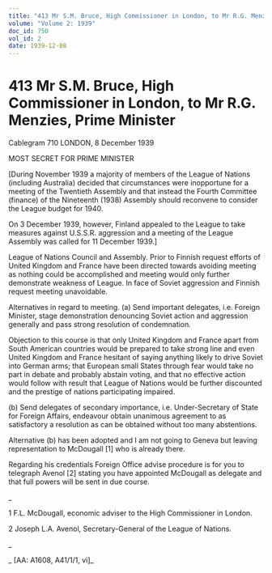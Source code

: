 ```yaml
---
title: "413 Mr S.M. Bruce, High Commissioner in London, to Mr R.G. Menzies, Prime Minister"
volume: "Volume 2: 1939"
doc_id: 750
vol_id: 2
date: 1939-12-08
---
```


# 413 Mr S.M. Bruce, High Commissioner in London, to Mr R.G. Menzies, Prime Minister

Cablegram 710 LONDON, 8 December 1939

MOST SECRET FOR PRIME MINISTER

[During November 1939 a majority of members of the League of Nations (including Australia) decided that circumstances were inopportune for a meeting of the Twentieth Assembly and that instead the Fourth Committee (finance) of the Nineteenth (1938) Assembly should reconvene to consider the League budget for 1940.

On 3 December 1939, however, Finland appealed to the League to take measures against U.S.S.R. aggression and a meeting of the League Assembly was called for 11 December 1939.]

League of Nations Council and Assembly. Prior to Finnish request efforts of United Kingdom and France have been directed towards avoiding meeting as nothing could be accomplished and meeting would only further demonstrate weakness of League. In face of Soviet aggression and Finnish request meeting unavoidable.

Alternatives in regard to meeting. (a) Send important delegates, i.e. Foreign Minister, stage demonstration denouncing Soviet action and aggression generally and pass strong resolution of condemnation.

Objection to this course is that only United Kingdom and France apart from South American countries would be prepared to take strong line and even United Kingdom and France hesitant of saying anything likely to drive Soviet into German arms; that European small States through fear would take no part in debate and probably abstain voting, and that no effective action would follow with result that League of Nations would be further discounted and the prestige of nations participating impaired.

(b) Send delegates of secondary importance, i.e. Under-Secretary of State for Foreign Affairs, endeavour obtain unanimous agreement to as satisfactory a resolution as can be obtained without too many abstentions.

Alternative (b) has been adopted and I am not going to Geneva but leaving representation to McDougall [1] who is already there.

Regarding his credentials Foreign Office advise procedure is for you to telegraph Avenol [2] stating you have appointed McDougall as delegate and that full powers will be sent in due course.

_

1 F.L. McDougall, economic adviser to the High Commissioner in London.

2 Joseph L.A. Avenol, Secretary-General of the League of Nations.

_

_ [AA: A1608, A41/1/1, vi]_
